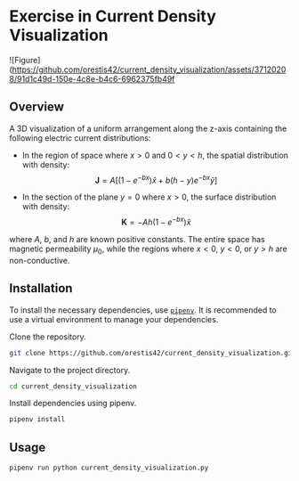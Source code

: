 # Exercise in Current Density Visualization

![Figure](https://github.com/orestis42/current_density_visualization/assets/37120208/91d1c49d-150e-4c8e-b4c6-6962375fb49f

## Overview
A 3D visualization of a uniform arrangement along the z-axis containing the following electric current distributions:

- In the region of space where $x > 0$ and $0 < y < h$, the spatial distribution with density:
  $$\mathbf{J} = A \left[ \left( 1 - e^{-bx} \right) \hat{x} + b(h - y)e^{-bx} \hat{y} \right]$$

- In the section of the plane $y = 0$ where $x > 0$, the surface distribution with density:
  $$\mathbf{K} = -Ah \left( 1 - e^{-bx} \right) \hat{x}$$

where $A$, $b$, and $h$ are known positive constants. The entire space has magnetic permeability $\mu_0$, while the regions where $x < 0$, $y < 0$, or $y > h$ are non-conductive.

## Installation

To install the necessary dependencies, use [`pipenv`](https://github.com/pypa/pipenv?tab=readme-ov-file#installation). It is recommended to use a virtual environment to manage your dependencies.

Clone the repository.

```bash
git clone https://github.com/orestis42/current_density_visualization.git
```

Navigate to the project directory.
```bash
cd current_density_visualization
```

Install dependencies using pipenv.
```bash
pipenv install
```

## Usage

```bash
pipenv run python current_density_visualization.py
```
